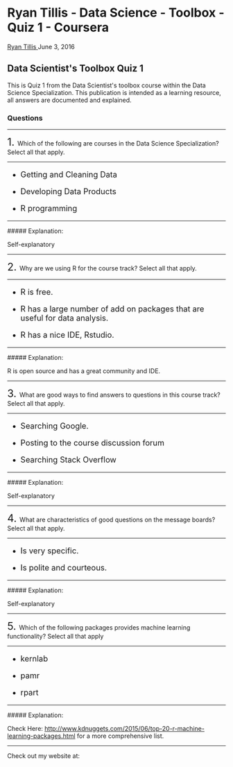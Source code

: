 Ryan Tillis - Data Science - Toolbox - Quiz 1 - Coursera
================
<a href="http://www.ryantillis.com"> Ryan Tillis </a>
June 3, 2016

Data Scientist's Toolbox Quiz 1
-------------------------------

This is Quiz 1 from the Data Scientist's toolbox course within the Data Science Specialization. This publication is intended as a learning resource, all answers are documented and explained.

### Questions

<hr>
<font size="+2">1. </font> Which of the following are courses in the Data Science Specialization? Select all that apply.

<hr>
<font size="+1">

-   Getting and Cleaning Data

-   Developing Data Products

-   R programming

</font>

<hr>
##### Explanation:

Self-explanatory

<hr>
<font size="+2">2. </font> Why are we using R for the course track? Select all that apply.

<hr>
<font size="+1">

-   R is free.

-   R has a large number of add on packages that are useful for data analysis.

-   R has a nice IDE, Rstudio.

</font>

<hr>
##### Explanation:

R is open source and has a great community and IDE.

<hr>
<font size="+2">3. </font> What are good ways to find answers to questions in this course track? Select all that apply.

<hr>
<font size="+1">

-   Searching Google.

-   Posting to the course discussion forum

-   Searching Stack Overflow

</font>

<hr>
##### Explanation:

Self-explanatory

<hr>
<font size="+2">4. </font> What are characteristics of good questions on the message boards? Select all that apply.

<hr>
<font size="+1">

-   Is very specific.

-   Is polite and courteous.

</font>

<hr>
##### Explanation:

Self-explanatory

<hr>
<font size="+2">5. </font> Which of the following packages provides machine learning functionality? Select all that apply

<hr>
<font size="+1">

-   kernlab

-   pamr

-   rpart

</font>

<hr>
##### Explanation:

Check Here: <http://www.kdnuggets.com/2015/06/top-20-r-machine-learning-packages.html> for a more comprehensive list.

<hr>
Check out my website at: <http://www.ryantillis.com/>
